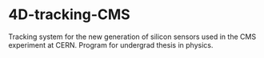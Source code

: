 # 4D-tracking-CMS
Tracking system for the new generation of silicon sensors used in the CMS experiment at CERN. Program for undergrad thesis in physics.
